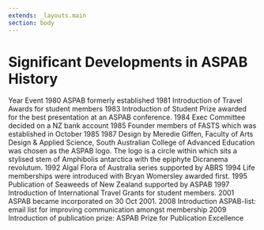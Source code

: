```yaml
---
extends: _layouts.main
section: body
---
```


# Significant Developments in ASPAB History
Year	Event
1980	ASPAB formerly established
1981	Introduction of Travel Awards for student members
1983	Introduction of Student Prize awarded for the best presentation at an ASPAB conference.
1984	Exec Committee decided on a NZ bank account
1985	Founder members of FASTS which was established in October 1985
1987	Design by Meredie Giffen, Faculty of Arts Design & Applied Science, South Australian College of Advanced Education was chosen as the ASPAB logo. The logo is a circle within which sits a stylised stem of Amphibolis antarctica with the epiphyte Dicranema revolutum.
1992	Algal Flora of Australia series supported by ABRS
1994	Life memberships were introduced with Bryan Womersley awarded first.
1995	Publication of Seaweeds of New Zealand supported by ASPAB
1997	Introduction of International Travel Grants for student members.
2001	ASPAB became incorporated on 30 Oct 2001.
2008	Introduction ASPAB-list: email list for improving communication amongst membership
2009	Introduction of publication prize: ASPAB Prize for Publication Excellence
